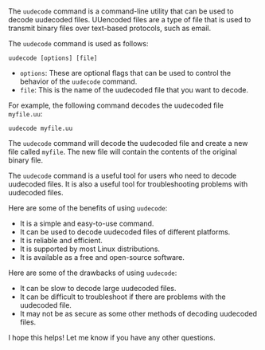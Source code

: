 # 

The `uudecode` command is a command-line utility that can be used to decode uudecoded files. UUencoded files are a type of file that is used to transmit binary files over text-based protocols, such as email.

The `uudecode` command is used as follows:

```
uudecode [options] [file]
```

* `options`: These are optional flags that can be used to control the behavior of the `uudecode` command.
* `file`: This is the name of the uudecoded file that you want to decode.

For example, the following command decodes the uudecoded file `myfile.uu`:

```
uudecode myfile.uu
```

The `uudecode` command will decode the uudecoded file and create a new file called `myfile`. The new file will contain the contents of the original binary file.

The `uudecode` command is a useful tool for users who need to decode uudecoded files. It is also a useful tool for troubleshooting problems with uudecoded files.

Here are some of the benefits of using `uudecode`:

* It is a simple and easy-to-use command.
* It can be used to decode uudecoded files of different platforms.
* It is reliable and efficient.
* It is supported by most Linux distributions.
* It is available as a free and open-source software.

Here are some of the drawbacks of using `uudecode`:

* It can be slow to decode large uudecoded files.
* It can be difficult to troubleshoot if there are problems with the uudecoded file.
* It may not be as secure as some other methods of decoding uudecoded files.

I hope this helps! Let me know if you have any other questions.
